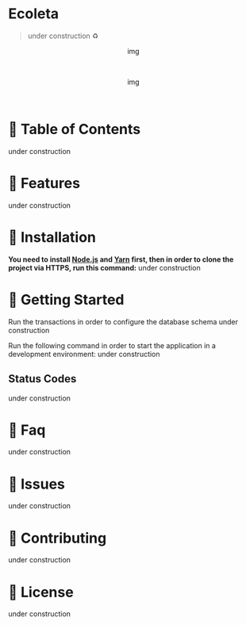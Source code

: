 <p align="center">
   <!-- <img src=".github/logo.png" width="150"/> -->
</p>

# Ecoleta

> under construction :recycle:

<p align="center">
img
</p>
<br>
<p align="center">
img
</p>
<br>

# :pushpin: Table of Contents
under construction 

# :rocket: Features
under construction 

# :construction_worker: Installation

**You need to install [Node.js](https://nodejs.org/en/download/) and [Yarn](https://yarnpkg.com/) first, then in order to clone the project via HTTPS, run this command:**
under construction 

# :runner: Getting Started

Run the transactions in order to configure the database schema
under construction 

Run the following command in order to start the application in a development environment:
under construction 

## Status Codes

under construction 

# :postbox: Faq
under construction 


# :bug: Issues
under construction 

# :tada: Contributing
under construction 

# :closed_book: License
under construction 
